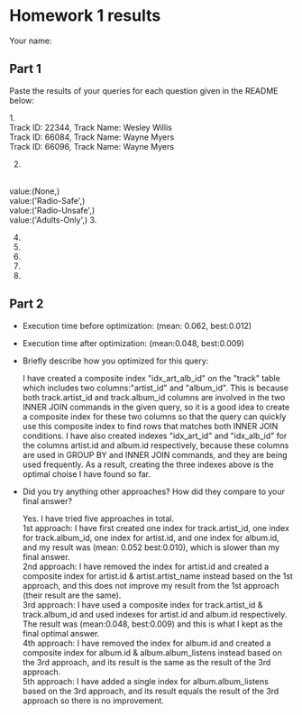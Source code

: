 # Homework 1 results

Your name: 

## Part 1
Paste the results of your queries for each question given in the README below:

1.<br>Track ID: 22344, Track Name: Wesley Willis
<br>Track ID: 66084, Track Name: Wayne Myers
<br>Track ID: 66096, Track Name: Wayne Myers

2.
<br>value:(None,)
<br>value:('Radio-Safe',)
<br>value:('Radio-Unsafe',)
<br>value:('Adults-Only',)
3.

4.

5.

6.

7.

8.

## Part 2

- Execution time before optimization: (mean: 0.062, best:0.012)
- Execution time after optimization: (mean:0.048, best:0.009)

- Briefly describe how you optimized for this query:
<ul>
I have created a composite index "idx_art_alb_id" on the "track" table which includes two columns:"artist_id" and "album_id". This is because both track.artist_id and track.album_id columns are involved in the two INNER JOIN commands in the given query, so it is a good idea to create a composite index for these two columns so that the query can quickly use this composite index to find rows that matches both INNER JOIN conditions. I have also created indexes "idx_art_id" and "idx_alb_id" for the columns artist.id and album.id respectively, because these columns are used in GROUP BY and INNER JOIN commands, and they are being used frequently. As a result, creating the three indexes above is the optimal choise I have found so far.
</ul>

- Did you try anything other approaches?  How did they compare to your final answer?
<ul>Yes. I have tried five approaches in total.
<br>1st approach: I have first created one index for track.artist_id, one index for track.album_id, one index for artist.id, and one index for album.id, and my result was (mean: 0.052 best:0.010), which is slower than my final answer.
<br>2nd approach: I have removed the index for artist.id and created a composite index for artist.id & artist.artist_name instead based on the 1st approach, and this does not improve my result from the 1st approach (their result are the same).
<br>3rd approach: I have used a composite index for track.artist_id & track.album_id and used indexes for artist.id and album.id respectively. The result was (mean:0.048, best:0.009) and this is what I kept as the final optimal answer.
<br>4th approach: I have removed the index for album.id and created a composite index for album.id & album.album_listens instead based on the 3rd approach, and its result is the same as the result of the 3rd approach.
<br>5th approach: I have added a single index for album.album_listens based on the 3rd approach, and its result equals the result of the 3rd approach so there is no improvement.
</ul>
